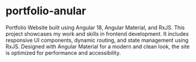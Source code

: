 # portfolio-anular
Portfolio Website built using Angular 18, Angular Material, and RxJS. This project showcases my work and skills in frontend development. It includes responsive UI components, dynamic routing, and state management using RxJS. Designed with Angular Material for a modern and clean look, the site is optimized for performance and accessibility.
